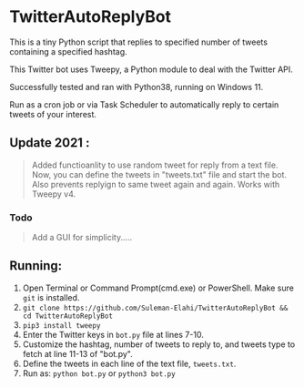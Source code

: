 # TwitterAutoReplyBot
This is a tiny Python script that replies to specified number of tweets containing a specified hashtag.

This Twitter bot uses Tweepy, a Python module to deal with the Twitter API.

Successfully tested and ran with Python38, running on Windows 11.

Run as a cron job or via Task Scheduler to automatically reply to certain tweets of your interest.

## Update 2021 :
>Added functioanlity to use random tweet for reply from a text file.
 Now, you can define the tweets in "tweets.txt" file and start the bot.
 Also prevents replyign to same tweet again and again. Works with Tweepy v4.
 
### Todo
> Add a GUI for simplicity.....

## Running:

1. Open Terminal or Command Prompt(cmd.exe) or PowerShell. Make sure `git` is installed.
2. `git clone https://github.com/Suleman-Elahi/TwitterAutoReplyBot && cd TwitterAutoReplyBot`
3. `pip3 install tweepy`
4. Enter the Twitter keys in `bot.py` file at lines 7-10.
5. Customize the hashtag, number of tweets to reply to, and tweets type to fetch at line 11-13 of "bot.py".
6. Define the tweets in each line of the text file, `tweets.txt`.
7. Run as:  `python bot.py` or `python3 bot.py`
